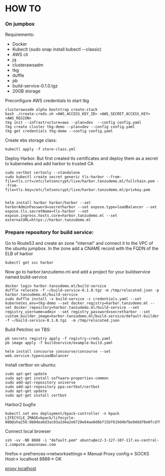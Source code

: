 # HOW TO

### On jumpbox

Requirements:
- Docker
- Kubeclt (sudo snap install kubectl --classic)
- AWS cli
- jq 
- clusterawsadm
- tkg
- duffle
- pb
- build-service-0.1.0.tgz
- 20GB storage

Preconfigure AWS credentials to start tkg

```
clusterawsadm alpha bootstrap create-stack
bash ./create-creds.sh <AWS_ACCESS_KEY_ID> <AWS_SECRET_ACCESS_KEY> <AWS_REGION>
tkg init --infrastructure=aws --plan=dev  --config config.yaml
tkg create cluster tkg-demo --plan=dev --config config.yaml
tkg get credentials tkg-demo --config config.yaml 
```



Create ebs storage class:

```
kubectl apply -f store-class.yml
```

Deploy Harbor. But first created tls certificates and deploy them as a secret to kubernetes and add harbor to trusted CA
```
sudo certbot certonly --standalone
sudo kubectl create secret generic tls-harbor --from-file=tls.crt=/etc/letsencrypt/live/harbor.tanzudemo.ml/fullchain.pem --from-file=tls.key=/etc/letsencrypt/live/harbor.tanzudemo.ml/privkey.pem


helm install harbor harbor/harbor --set harborAdminPassword=secretharbor --set expose.type=loadBalancer --set expose.tls.secretName=tls-harbor --set expose.ingress.hosts.core=harbor.tanzudemo.ml --set externalURL=https://harbor.tanzudemo.ml
```


### Prepare repository for build service:

Go to Route53 and create an zone "internal" and connect it to the VPC of the ubuntu jumpbox. In the zone add a CNAME record with the FQDN of the ELB of  harbor

```
kubectl get svc harbor
```

Now go to harbor.tanzudemo.ml and add a project for your buildservice named build-service

```
docker login harbor.tanzudemo.ml/build-service
duffle relocate -f ~/build-service-0.1.0.tgz -m /tmp/relocated.json -p harbor.tanzudemo.ml/build-service
sudo duffle install -v build-service -c credentials.yaml --set kubernetes_env=tkg-demo --set docker_registry=harbor.tanzudemo.ml --set docker_repository=harbor.tanzudemo.ml/build-service --set registry_username=admin --set registry_password=secretharbor --set custom_builder_image=harbor.tanzudemo.ml/build-service/default-builder -f ~/build-service-0.1.0.tgz  -m /tmp/relocated.json
```

Build Petclinic on TBS:
```
pb secrets registry apply -f registry-creds.yaml
pb image apply -f buildservice/example-build.yaml
```





```
helm install concourse concourse/concourse --set web.service.type=LoadBalancer
```



Install certbor on ubuntu:
```
sudo apt-get update
sudo apt-get install software-properties-common
sudo add-apt-repository universe
sudo add-apt-repository ppa:certbot/certbot
sudo apt-get update
sudo apt-get install certbot
```


Harbor2 bugfix 

```
kubectl set env deployment/kpack-controller -n kpack LIFECYCLE_IMAGE=kpack/lifecycle-080@sha256:8b0dea6d3ac03a2d4a2e6728e64ae0d6bf15bf619d4bfbe9ddd70e0fcd7909bc
```



Connect local browser 
```
ssh -vv -ND 8888 -i "default.pem" ubuntu@ec2-3-127-107-117.eu-central-1.compute.amazonaws.com
```
firefox-> prefrences->networksettings-> Manual Proxy config-> SOCKS Host-> localhost 8888-> OK

[proxy localhost](https://stackoverflow.com/questions/57419408/how-to-make-firefox-use-a-proxy-server-for-localhost-connections)